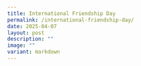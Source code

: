 ```yaml
---
title: International Friendship Day
permalink: /international-friendship-day/
date: 2025-04-07
layout: post
description: ""
image: ""
variant: markdown
---
```

